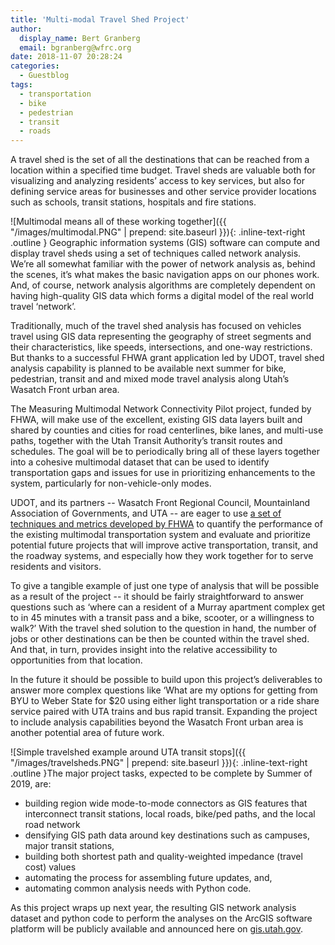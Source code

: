 ```yaml
---
title: 'Multi-modal Travel Shed Project'
author:
  display_name: Bert Granberg
  email: bgranberg@wfrc.org
date: 2018-11-07 20:28:24
categories:
  - Guestblog
tags:
  - transportation
  - bike
  - pedestrian
  - transit
  - roads
---
```


A travel shed is the set of all the destinations that can be reached from a location within a specified time budget. Travel sheds are valuable both for visualizing and analyzing residents’ access to key services, but also for defining service areas for businesses and other service provider locations such as schools, transit stations, hospitals and fire stations.

![Multimodal means all of these working together]({{ "/images/multimodal.PNG" | prepend: site.baseurl }}){: .inline-text-right .outline }
Geographic information systems (GIS) software can compute and display travel sheds using a set of techniques called network analysis. We’re all somewhat familiar with the power of network analysis as, behind the scenes, it’s what makes the basic navigation apps on our phones work. And, of course, network analysis algorithms are completely dependent on having high-quality GIS data which forms a digital model of the real world travel ‘network’.

Traditionally, much of the travel shed analysis has focused on vehicles travel using GIS data representing the geography of street segments and their characteristics, like speeds, intersections, and one-way restrictions. But thanks to a successful FHWA grant application led by UDOT, travel shed analysis capability is planned to be available next summer for bike, pedestrian, transit and and mixed mode travel analysis along Utah’s Wasatch Front urban area. 

The Measuring Multimodal Network Connectivity Pilot project, funded by FHWA, will make use of the excellent, existing GIS data layers built and shared by counties and cities for road centerlines, bike lanes, and multi-use paths, together with the Utah Transit Authority’s transit routes and schedules. The goal will be to periodically bring all of these layers together into a cohesive multimodal dataset that can be used to identify transportation gaps and issues for use in prioritizing enhancements to the system, particularly for non-vehicle-only modes. 

UDOT, and its partners -- Wasatch Front Regional Council, Mountainland Association of Governments, and UTA -- are eager to use [a set of techniques and metrics developed by FHWA](https://www.fhwa.dot.gov/environment/bicycle_pedestrian/publications/multimodal_connectivity/fhwahep18032.pdf) to quantify the performance of the existing multimodal transportation system and evaluate and prioritize potential future projects that will improve active transportation, transit, and the roadway systems, and especially how they work together for to serve residents and visitors.

To give a tangible example of just one type of analysis that will be possible as a result of the project -- it should be fairly straightforward to answer questions such as ‘where can a resident of a Murray apartment complex get to in 45 minutes with a transit pass and a bike, scooter, or a willingness to walk?’ With the travel shed solution to the question in hand, the number of jobs or other destinations can be then be counted within the travel shed. And that, in turn, provides insight into the relative accessibility to opportunities from that location.

In the future it should be possible to build upon this project’s deliverables to answer more complex questions like ‘What are my options for getting from BYU to Weber State for $20 using either light transportation or a ride share service paired with UTA trains and bus rapid transit. Expanding the project to include analysis capabilities beyond the Wasatch Front urban area is another potential area of future work.

![Simple travelshed example around UTA transit stops]({{ "/images/travelsheds.PNG" | prepend: site.baseurl }}){: .inline-text-right .outline }The major project tasks, expected to be complete by Summer of 2019, are:

- building region wide mode-to-mode connectors as GIS features that interconnect transit stations, local roads, bike/ped paths, and the local road network
- densifying GIS path data around key destinations such as campuses, major transit stations, 
- building both shortest path and quality-weighted impedance (travel cost) values
- automating the process for assembling future updates, and, 
- automating common analysis needs with Python code.

As this project wraps up next year, the resulting GIS network analysis dataset and python code to perform the analyses on the ArcGIS software platform will be publicly available and announced here on [gis.utah.gov](https://gis.utah.gov).
